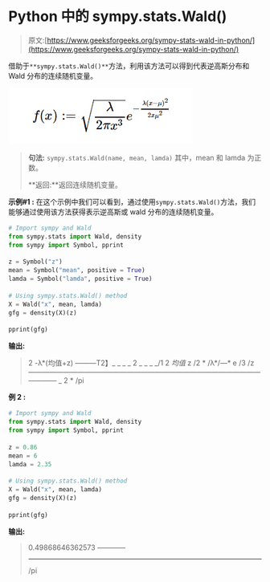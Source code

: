 # Python 中的 sympy.stats.Wald()

> 原文:[https://www.geeksforgeeks.org/sympy-stats-wald-in-python/](https://www.geeksforgeeks.org/sympy-stats-wald-in-python/)

借助于`**sympy.stats.Wald()**`方法，利用该方法可以得到代表逆高斯分布和 Wald 分布的连续随机变量。

![](img/b1efb4c7abd2348d700b5c9965ee428a.png)

> **句法:** `sympy.stats.Wald(name, mean, lamda)`
> 其中，mean 和 lamda 为正数。
> 
> **返回:**返回连续随机变量。

**示例#1 :**
在这个示例中我们可以看到，通过使用`sympy.stats.Wald()`方法，我们能够通过使用该方法获得表示逆高斯或 wald 分布的连续随机变量。

```py
# Import sympy and Wald
from sympy.stats import Wald, density
from sympy import Symbol, pprint

z = Symbol("z")
mean = Symbol("mean", positive = True)
lamda = Symbol("lamda", positive = True)

# Using sympy.stats.Wald() method
X = Wald("x", mean, lamda)
gfg = density(X)(z)

pprint(gfg)
```

**输出:**

> 2
> -λ*(均值+z)
> ———T2】_ _ _ _ 2
> _ _ _ _/1 2 *均值* z
> \/2 * \/λ*/—* e
> /3
> \/z
> —————————————————————————————————————
> _
> 2 * \/pi

**例 2 :**

```py
# Import sympy and Wald
from sympy.stats import Wald, density
from sympy import Symbol, pprint

z = 0.86
mean = 6
lamda = 2.35

# Using sympy.stats.Wald() method
X = Wald("x", mean, lamda)
gfg = density(X)(z)

pprint(gfg)
```

**输出:**

> 0.49868646362573
> ————
> _ _ _ _
> \/pi